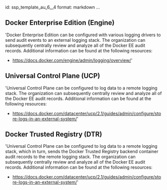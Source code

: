 id: ssp_template_au_6__4
format: markdown
...
## Docker Enterprise Edition (Engine)

'Docker Enterprise Edition can be configured with various logging
drivers to send audit events to an external logging stack. The
organization can subsequently centrally review and analyze all of the
Docker EE audit records. Additional information can be found at the
following resources:

- https://docs.docker.com/engine/admin/logging/overview/'
## Universal Control Plane (UCP)

'Universal Control Plane can be configured to log data to a remote
logging stack. The organization can subsequently centrally review and
analyze all of the Docker EE audit records. Additional information can
be found at the following resources:

- https://docs.docker.com/datacenter/ucp/2.1/guides/admin/configure/store-logs-in-an-external-system/'
## Docker Trusted Registry (DTR)

'Universal Control Plane can be configured to log data to a remote
logging stack, which in turn, sends the Docker Trusted Registry
backend container audit records to the remote logging stack. The
organization can subsequently centrally review and analyze all of the
Docker EE audit records. Additional information can be found at the
following resources:

- https://docs.docker.com/datacenter/ucp/2.1/guides/admin/configure/store-logs-in-an-external-system/'
